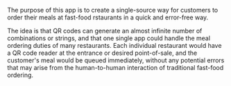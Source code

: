 The purpose of this app is to create a single-source way for customers to order their meals at fast-food rstaurants in a quick and error-free way.

The idea is that QR codes can generate an almost infinite number of combinations or strings, and that one single app could handle the meal ordering duties of many restaurants.
Each individual restaurant would have a QR code reader at the entrance or desired point-of-sale, and the customer's meal would be queued immediately, without any potential errors that may arise from the human-to-human interaction of traditional fast-food ordering.
